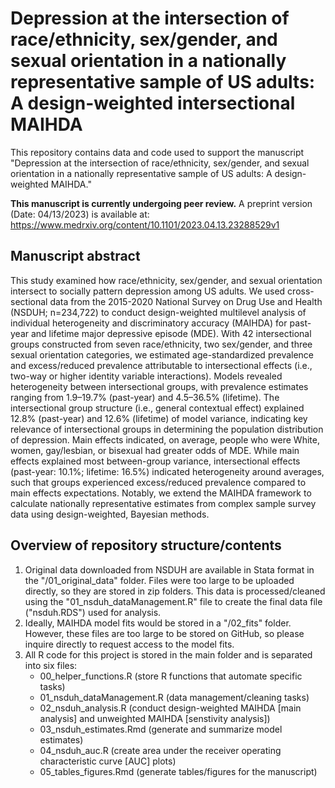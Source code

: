 # Depression at the intersection of race/ethnicity, sex/gender, and sexual orientation in a nationally representative sample of US adults: A design-weighted intersectional MAIHDA
This repository contains data and code used to support the manuscript "Depression at the intersection of race/ethnicity, sex/gender, and sexual orientation in a nationally representative sample of US adults: A design-weighted MAIHDA."

**This manuscript is currently undergoing peer review.** A preprint version (Date: 04/13/2023) is available at: https://www.medrxiv.org/content/10.1101/2023.04.13.23288529v1

## Manuscript abstract

This study examined how race/ethnicity, sex/gender, and sexual orientation intersect to socially pattern depression among US adults. We used cross-sectional data from the 2015-2020 National Survey on Drug Use and Health (NSDUH; n=234,722) to conduct design-weighted multilevel analysis of individual heterogeneity and discriminatory accuracy (MAIHDA) for past-year and lifetime major depressive episode (MDE). With 42 intersectional groups constructed from seven race/ethnicity, two sex/gender, and three sexual orientation categories, we estimated age-standardized prevalence and excess/reduced prevalence attributable to intersectional effects (i.e., two-way or higher identity variable interactions). Models revealed heterogeneity between intersectional groups, with prevalence estimates ranging from 1.9–19.7% (past-year) and 4.5–36.5% (lifetime). The intersectional group structure (i.e., general contextual effect) explained 12.8% (past-year) and 12.6% (lifetime) of model variance, indicating key relevance of intersectional groups in determining the population distribution of depression. Main effects indicated, on average, people who were White, women, gay/lesbian, or bisexual had greater odds of MDE. While main effects explained most between-group variance, intersectional effects (past-year: 10.1%; lifetime: 16.5%) indicated heterogeneity around averages, such that groups experienced excess/reduced prevalence compared to main effects expectations. Notably, we extend the MAIHDA framework to calculate nationally representative estimates from complex sample survey data using design-weighted, Bayesian methods.

## Overview of repository structure/contents

1. Original data downloaded from NSDUH are available in Stata format in the "/01_original_data" folder. Files were too large to be uploaded directly, so they are stored in zip folders. This data is processed/cleaned using the "01_nsduh_dataManagement.R" file to create the final data file ("nsduh.RDS") used for analysis.
2. Ideally, MAIHDA model fits would be stored in a "/02_fits" folder. However, these files are too large to be stored on GitHub, so please inquire directly to request access to the model fits.
3. All R code for this project is stored in the main folder and is separated into six files:
    * 00_helper_functions.R (store R functions that automate specific tasks)
    * 01_nsduh_dataManagement.R (data management/cleaning tasks)
    * 02_nsduh_analysis.R (conduct design-weighted MAIHDA [main analysis] and unweighted MAIHDA [senstivity analysis])
    * 03_nsduh_estimates.Rmd (generate and summarize model estimates)
    * 04_nsduh_auc.R (create area under the receiver operating characteristic curve [AUC] plots)
    * 05_tables_figures.Rmd (generate tables/figures for the manuscript)
